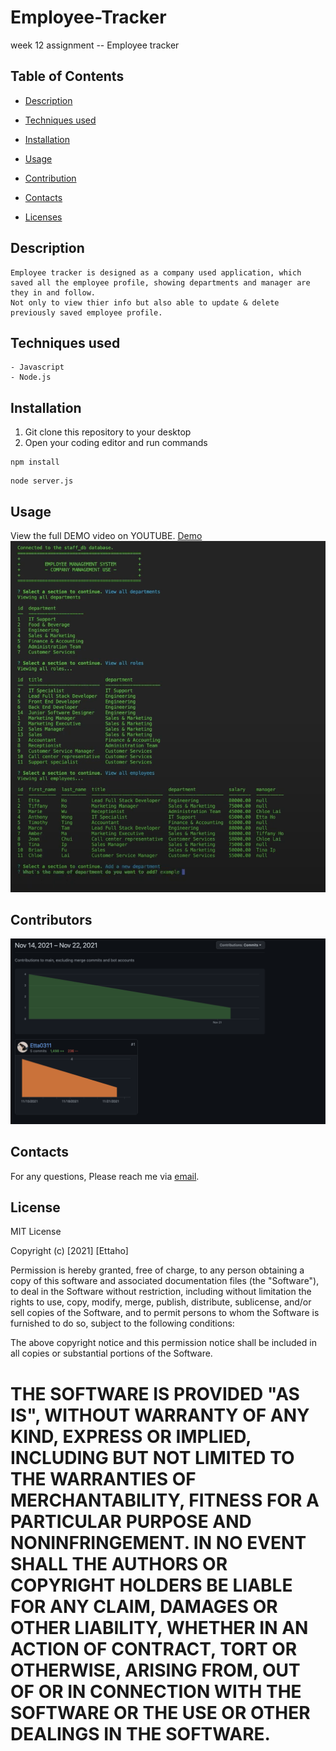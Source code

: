 # Employee-Tracker
week 12 assignment -- Employee tracker 
## Table of Contents

- [Description](#Description)

- [Techniques used](#Techniques-used)
- [Installation](#Installation)
- [Usage](#Usage)
- [Contribution](#Contributors)
- [Contacts](#Contacts)
- [Licenses](#Licenses)

## Description
    Employee tracker is designed as a company used application, which saved all the employee profile, showing departments and manager are they in and follow. 
    Not only to view thier info but also able to update & delete previously saved employee profile.

## Techniques used

    - Javascript
    - Node.js

## Installation
1. Git clone this repository to your desktop
2. Open your coding editor and run commands
```
npm install
```
```
node server.js
```
## Usage
View the full DEMO video on YOUTUBE.
[Demo](https://youtu.be/_T1Yjqht9PM)
![Democap](./demo/demo.png)

## Contributors

![contribution](./RMimages/contributors.png)

## Contacts
For any questions, Please reach me via [email](mailto:etta0311031@gmail.com).


## License
MIT License

Copyright (c) [2021] [Ettaho]

Permission is hereby granted, free of charge, to any person obtaining a copy
of this software and associated documentation files (the "Software"), to deal
in the Software without restriction, including without limitation the rights
to use, copy, modify, merge, publish, distribute, sublicense, and/or sell
copies of the Software, and to permit persons to whom the Software is
furnished to do so, subject to the following conditions:

The above copyright notice and this permission notice shall be included in all
copies or substantial portions of the Software.

THE SOFTWARE IS PROVIDED "AS IS", WITHOUT WARRANTY OF ANY KIND, EXPRESS OR
IMPLIED, INCLUDING BUT NOT LIMITED TO THE WARRANTIES OF MERCHANTABILITY,
FITNESS FOR A PARTICULAR PURPOSE AND NONINFRINGEMENT. IN NO EVENT SHALL THE
AUTHORS OR COPYRIGHT HOLDERS BE LIABLE FOR ANY CLAIM, DAMAGES OR OTHER
LIABILITY, WHETHER IN AN ACTION OF CONTRACT, TORT OR OTHERWISE, ARISING FROM,
OUT OF OR IN CONNECTION WITH THE SOFTWARE OR THE USE OR OTHER DEALINGS IN THE
SOFTWARE.
=======
